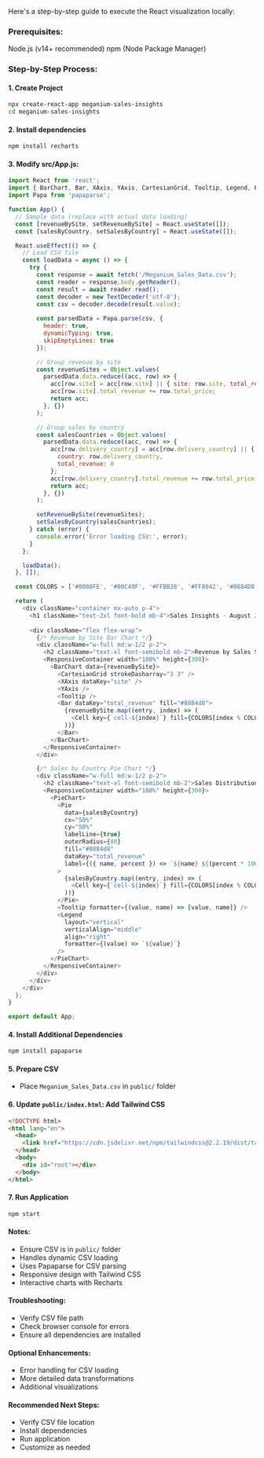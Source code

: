 Here's a step-by-step guide to execute the React visualization locally:

### Prerequisites:

Node.js (v14+ recommended)
npm (Node Package Manager)

### Step-by-Step Process:

#### 1. Create Project

```bash
npx create-react-app meganium-sales-insights
cd meganium-sales-insights
```

#### 2. Install dependencies
```bash
npm install recharts
```

#### 3. Modify src/App.js:

```javascript
import React from 'react';
import { BarChart, Bar, XAxis, YAxis, CartesianGrid, Tooltip, Legend, PieChart, Pie, Cell, ResponsiveContainer } from 'recharts';
import Papa from 'papaparse';

function App() {
  // Sample data (replace with actual data loading)
  const [revenueBySite, setRevenueBySite] = React.useState([]);
  const [salesByCountry, setSalesByCountry] = React.useState([]);

  React.useEffect(() => {
    // Load CSV file
    const loadData = async () => {
      try {
        const response = await fetch('/Meganium_Sales_Data.csv');
        const reader = response.body.getReader();
        const result = await reader.read();
        const decoder = new TextDecoder('utf-8');
        const csv = decoder.decode(result.value);
        
        const parsedData = Papa.parse(csv, {
          header: true,
          dynamicTyping: true,
          skipEmptyLines: true
        });

        // Group revenue by site
        const revenueSites = Object.values(
          parsedData.data.reduce((acc, row) => {
            acc[row.site] = acc[row.site] || { site: row.site, total_revenue: 0 };
            acc[row.site].total_revenue += row.total_price;
            return acc;
          }, {})
        );

        // Group sales by country
        const salesCountries = Object.values(
          parsedData.data.reduce((acc, row) => {
            acc[row.delivery_country] = acc[row.delivery_country] || { 
              country: row.delivery_country, 
              total_revenue: 0 
            };
            acc[row.delivery_country].total_revenue += row.total_price;
            return acc;
          }, {})
        );

        setRevenueBySite(revenueSites);
        setSalesByCountry(salesCountries);
      } catch (error) {
        console.error('Error loading CSV:', error);
      }
    };

    loadData();
  }, []);

  const COLORS = ['#0088FE', '#00C49F', '#FFBB28', '#FF8042', '#8884D8', '#82CA9D', '#FF6384'];

  return (
    <div className="container mx-auto p-4">
      <h1 className="text-2xl font-bold mb-4">Sales Insights - August 2024</h1>
      
      <div className="flex flex-wrap">
        {/* Revenue by Site Bar Chart */}
        <div className="w-full md:w-1/2 p-2">
          <h2 className="text-xl font-semibold mb-2">Revenue by Sales Site</h2>
          <ResponsiveContainer width="100%" height={300}>
            <BarChart data={revenueBySite}>
              <CartesianGrid strokeDasharray="3 3" />
              <XAxis dataKey="site" />
              <YAxis />
              <Tooltip />
              <Bar dataKey="total_revenue" fill="#8884d8">
                {revenueBySite.map((entry, index) => (
                  <Cell key={`cell-${index}`} fill={COLORS[index % COLORS.length]} />
                ))}
              </Bar>
            </BarChart>
          </ResponsiveContainer>
        </div>

        {/* Sales by Country Pie Chart */}
        <div className="w-full md:w-1/2 p-2">
          <h2 className="text-xl font-semibold mb-2">Sales Distribution by Country</h2>
          <ResponsiveContainer width="100%" height={300}>
            <PieChart>
              <Pie
                data={salesByCountry}
                cx="50%"
                cy="50%"
                labelLine={true}
                outerRadius={80}
                fill="#8884d8"
                dataKey="total_revenue"
                label={({ name, percent }) => `${name} ${(percent * 100).toFixed(0)}%`}
              >
                {salesByCountry.map((entry, index) => (
                  <Cell key={`cell-${index}`} fill={COLORS[index % COLORS.length]} />
                ))}
              </Pie>
              <Tooltip formatter={(value, name) => [value, name]} />
              <Legend 
                layout="vertical" 
                verticalAlign="middle" 
                align="right" 
                formatter={(value) => `${value}`}
              />
            </PieChart>
          </ResponsiveContainer>
        </div>
      </div>
    </div>
  );
}

export default App;
```

#### 4. Install Additional Dependencies
```bash
npm install papaparse
```

#### 5. Prepare CSV
- Place `Meganium_Sales_Data.csv` in `public/` folder

#### 6. Update `public/index.html`: Add Tailwind CSS
```html
<!DOCTYPE html>
<html lang="en">
  <head>
    <link href="https://cdn.jsdelivr.net/npm/tailwindcss@2.2.19/dist/tailwind.min.css" rel="stylesheet">
  </head>
  <body>
    <div id="root"></div>
  </body>
</html>
```

#### 7. Run Application
```bash
npm start
```

#### Notes:
- Ensure CSV is in `public/` folder
- Handles dynamic CSV loading
- Uses Papaparse for CSV parsing
- Responsive design with Tailwind CSS
- Interactive charts with Recharts

#### Troubleshooting:
- Verify CSV file path
- Check browser console for errors
- Ensure all dependencies are installed

#### Optional Enhancements:

- Error handling for CSV loading
- More detailed data transformations
- Additional visualizations

#### Recommended Next Steps:

- Verify CSV file location
- Install dependencies
- Run application
- Customize as needed